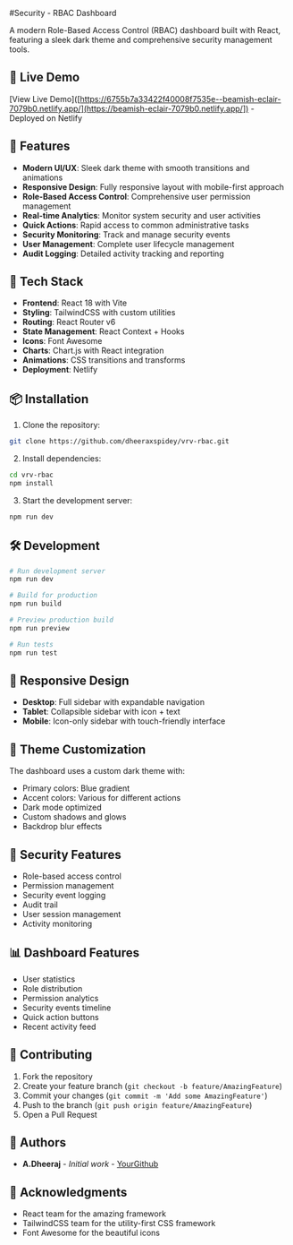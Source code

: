 #Security - RBAC Dashboard



A modern Role-Based Access Control (RBAC) dashboard built with React, featuring a sleek dark theme and comprehensive security management tools.

## 🌟 Live Demo

[View Live Demo]([https://6755b7a33422f40008f7535e--beamish-eclair-7079b0.netlify.app/](https://beamish-eclair-7079b0.netlify.app/]) - Deployed on Netlify

## 🌟 Features

- **Modern UI/UX**: Sleek dark theme with smooth transitions and animations
- **Responsive Design**: Fully responsive layout with mobile-first approach
- **Role-Based Access Control**: Comprehensive user permission management
- **Real-time Analytics**: Monitor system security and user activities
- **Quick Actions**: Rapid access to common administrative tasks
- **Security Monitoring**: Track and manage security events
- **User Management**: Complete user lifecycle management
- **Audit Logging**: Detailed activity tracking and reporting

## 🚀 Tech Stack

- **Frontend**: React 18 with Vite
- **Styling**: TailwindCSS with custom utilities
- **Routing**: React Router v6
- **State Management**: React Context + Hooks
- **Icons**: Font Awesome
- **Charts**: Chart.js with React integration
- **Animations**: CSS transitions and transforms
- **Deployment**: Netlify

## 📦 Installation

1. Clone the repository:

```bash
git clone https://github.com/dheeraxspidey/vrv-rbac.git
```

2. Install dependencies:

```bash
cd vrv-rbac
npm install
```

3. Start the development server:

```bash
npm run dev
```

## 🛠️ Development

```bash
# Run development server
npm run dev

# Build for production
npm run build

# Preview production build
npm run preview

# Run tests
npm run test
```

## 📱 Responsive Design

- **Desktop**: Full sidebar with expandable navigation
- **Tablet**: Collapsible sidebar with icon + text
- **Mobile**: Icon-only sidebar with touch-friendly interface

## 🎨 Theme Customization

The dashboard uses a custom dark theme with:
- Primary colors: Blue gradient
- Accent colors: Various for different actions
- Dark mode optimized
- Custom shadows and glows
- Backdrop blur effects

## 🔐 Security Features

- Role-based access control
- Permission management
- Security event logging
- Audit trail
- User session management
- Activity monitoring

## 📊 Dashboard Features

- User statistics
- Role distribution
- Permission analytics
- Security events timeline
- Quick action buttons
- Recent activity feed

## 🤝 Contributing

1. Fork the repository
2. Create your feature branch (`git checkout -b feature/AmazingFeature`)
3. Commit your changes (`git commit -m 'Add some AmazingFeature'`)
4. Push to the branch (`git push origin feature/AmazingFeature`)
5. Open a Pull Request



## 👥 Authors

- **A.Dheeraj** - *Initial work* - [YourGithub](https://github.com/dheeraxspidey)

## 🙏 Acknowledgments

- React team for the amazing framework
- TailwindCSS team for the utility-first CSS framework
- Font Awesome for the beautiful icons



